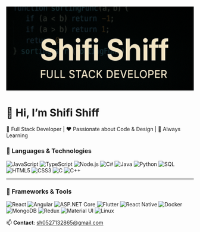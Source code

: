 <p align="center">
  <img src="./me.png" alt="Shifi Shiff Banner">
</p>

# 👋 Hi, I’m Shifi Shiff

🎯 Full Stack Developer | ❤️ Passionate about Code & Design | 🚀 Always Learning

### 🚀 Languages & Technologies  
![JavaScript](https://img.shields.io/badge/JavaScript-F7DF1E?style=flat&logo=javascript&logoColor=black) 
![TypeScript](https://img.shields.io/badge/TypeScript-3178C6?style=flat&logo=typescript&logoColor=white) 
![Node.js](https://img.shields.io/badge/Node.js-339933?style=flat&logo=nodedotjs&logoColor=white) 
![C#](https://img.shields.io/badge/C%23-239120?style=flat&logo=c-sharp&logoColor=white) 
![Java](https://img.shields.io/badge/Java-007396?style=flat&logo=java&logoColor=white) 
![Python](https://img.shields.io/badge/Python-3776AB?style=flat&logo=python&logoColor=white) 
![SQL](https://img.shields.io/badge/SQL-003B57?style=flat&logo=postgresql&logoColor=white) 
![HTML5](https://img.shields.io/badge/HTML5-E34F26?style=flat&logo=html5&logoColor=white) 
![CSS3](https://img.shields.io/badge/CSS3-1572B6?style=flat&logo=css3&logoColor=white) 
![C](https://img.shields.io/badge/C-A8B9CC?style=flat&logo=c&logoColor=white) 
![C++](https://img.shields.io/badge/C++-00599C?style=flat&logo=c%2B%2B&logoColor=white)

---

### 🧱 Frameworks & Tools  
![React](https://img.shields.io/badge/React-20232A?style=flat&logo=react&logoColor=61DAFB) 
![Angular](https://img.shields.io/badge/Angular-DD0031?style=flat&logo=angular&logoColor=white) 
![ASP.NET Core](https://img.shields.io/badge/ASP.NET_Core-512BD4?style=flat&logo=dotnet&logoColor=white) 
![Flutter](https://img.shields.io/badge/Flutter-02569B?style=flat&logo=flutter&logoColor=white) 
![React Native](https://img.shields.io/badge/React_Native-20232A?style=flat&logo=react&logoColor=61DAFB) 
![Docker](https://img.shields.io/badge/Docker-2496ED?style=flat&logo=docker&logoColor=white) 
![MongoDB](https://img.shields.io/badge/MongoDB-47A248?style=flat&logo=mongodb&logoColor=white) 
![Redux](https://img.shields.io/badge/Redux-764ABC?style=flat&logo=redux&logoColor=white) 
![Material UI](https://img.shields.io/badge/Material_UI-007FFF?style=flat&logo=mui&logoColor=white) 
![Linux](https://img.shields.io/badge/Linux-FCC624?style=flat&logo=linux&logoColor=black)



📫 **Contact**: [sh0527132865@gmail.com](mailto:sh0527132865@gmail.com)

